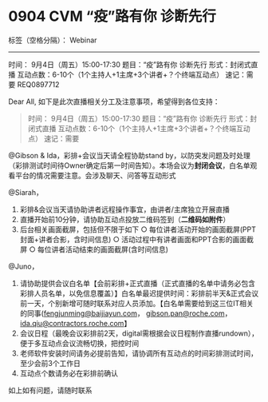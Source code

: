 # 0904 CVM “疫”路有你 诊断先行

标签（空格分隔）： Webinar

---

时间： 9月4日（周五）15:00-17:30 
题目：“疫”路有你 诊断先行
形式：封闭式直播
互动点数：6-10个（1个主持人+1主席+3个讲者+？个终端互动点）
速记：需要
REQ0897712


Dear All,
如下是此次直播相关分工及注意事项，希望得到各位支持：

> 时间： 9月4日（周五）15:00-17:30 
题目：“疫”路有你 诊断先行
形式：封闭式直播
互动点数：6-10个（1个主持人+1主席+3个讲者+？个终端互动点）
速记：需要

@Gibson & Ida，彩排+会议当天请全程协助stand by，以防突发问题及时处理（彩排测试时间待Owner确定后第一时间告知）。本场会议为**封闭会议**，白名单观看平台的情况需要注意。会涉及聊天、问答等互动形式

@Siarah，
1. 彩排&会议当天请协助讲者远程操作事宜，由讲者/主席独立开展直播
2. 直播开始前10分钟，请协助互动点投放二维码签到（**二维码如附件**）
3. 后台相关画面截屏，包括但不限于如下
	○ 每位讲者活动开始的画面截屏(PPT封面+讲者合影，含时间信息)
	○ 活动过程中有讲者画面和PPT合影的画面截屏
	○ 每位讲者活动结束的画面截屏(含时间信息)

@Juno，
1. 请协助提供会议白名单【会前彩排+正式直播（正式直播的名单中请务必包含彩排人员名单，以免信息覆盖）】白名单最迟提供时间：彩排前半天&正式会议前一天，个别新增可随时联系对应人员添加。【白名单需要给到这三位IT相关的同事(fengjunming@baijiayun.com， gibson.pan@roche.com，ida.qiu@contractors.roche.com】
2. 会议日程（最晚会议彩排前2天，digital需根据会议日程制作直播rundown），便于多互动点会议流畅切换，把控时间  
3. 老师软件安装时间请务必提前告知，请协调所有互动点的时间彩排测试时间，至少会前3个工作日
4. 互动点个数请务必在彩排前确认

如上如有问题，请随时联系
